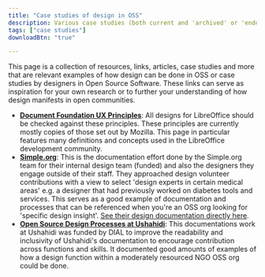 ```yaml
---
title: "Case studies of design in OSS"
description: Various case studies (both current and 'archived' or 'ended') that are examples of how design can be done in OSS or case studies by designers in Open Source Software.
tags: ["case studies"]
downloadBtn: "true"

---
```


This page is a collection of resources, links, articles, case studies and more that are relevant examples of how design can be done in OSS or case studies by designers in Open Source Software.
These links can serve as inspiration for your own research or to further your understanding of how design manifests in open communities.

* [**Document Foundation UX Principles**](https://wiki.documentfoundation.org/Design/Principles):
  All designs for LibreOffice should be checked against these principles.
  These principles are currently mostly copies of those set out by Mozilla.
  This page in particular features many definitions and concepts used in the LibreOffice development community.
* [**Simple.org**](https://www.simple.org/):
  This is the documentation effort done by the Simple.org team for their internal design team (funded) and also the designers they engage outside of their staff.
  They approached design volunteer contributions with a view to select 'design experts in certain medical areas' e.g. a designer that had previously worked on diabetes tools and services.
  This serves as a good example of documentation and processes that can be referenced when you're an OSS org looking for 'specific design insight'.
  [See their design documentation directly here](https://docs.simple.org/design-1/design).
* [**Open Source Design Processes at Ushahidi**](https://docs.ushahidi.com/platform-developer-documentation/design/design-process):
  This documentations work at Ushahidi was funded by DIAL to improve the readability and inclusivity of Ushahidi's documentation to encourage contribution across functions and skills.
  It documented good amounts of examples of how a design function within a moderately resourced NGO OSS org could be done.
